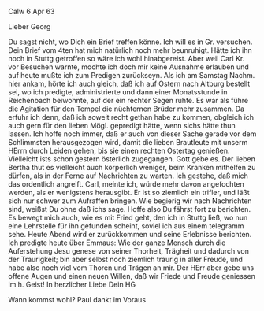  Calw 6 Apr 63

Lieber Georg

Du sagst nicht, wo Dich ein Brief treffen könne. Ich will es in Gr. versuchen. Dein Brief vom 4ten hat mich natürlich noch mehr beunruhigt. Hätte ich ihn noch in Stuttg getroffen so wäre ich wohl hinabgereist. Aber weil Carl Kr. vor Besuchen warnte, mochte ich doch mir keine Ausnahme erlauben und auf heute mußte ich zum Predigen zurückseyn. Als ich am Samstag Nachm. hier ankam, hörte ich auch gleich, daß ich auf Ostern nach Altburg bestellt sei, wo ich predigte, administrierte und dann einer Monatsstunde in Reichenbach beiwohnte, auf der ein rechter Segen ruhte. Es war als führe die Agitation für den Tempel die nüchternen Brüder mehr zusammen. Da erfuhr ich denn, daß ich soweit recht gethan habe zu kommen, obgleich ich auch gern für den lieben Mögl. gepredigt hätte, wenn sichs hätte thun lassen. Ich hoffe noch immer, daß er auch von dieser Sache gerade vor dem Schlimmsten herausgezogen wird, damit die lieben Brautleute mit unserm HErrn durch Leiden gehen, bis sie einen rechten Ostertag genießen. Vielleicht ists schon gestern österlich zugegangen. Gott gebe es. Der lieben Bertha thut es vielleicht auch körperlich weniger, beim Kranken mithelfen zu dürfen, als in der Ferne auf Nachrichten zu warten. Ich gestehe, daß mich das ordentlich angreift. Carl, meinte ich, würde mehr davon angefochten werden, als er wenigstens herausgibt. Er ist so ziemlich ein trifler, und läßt sich nur schwer zum Aufraffen bringen. Wie begierig wir nach Nachrichten sind, weißst Du ohne daß ichs sage. Hoffe also Du fährst fort zu berichten. 
Es bewegt mich auch, wie es mit Fried geht, den ich in Stuttg ließ, wo nun eine Lehrstelle für ihn gefunden scheint, soviel ich aus einem telegramm sehe. Heute Abend wird er zurückkommen und seine Erlebnisse berichten. Ich predigte heute über Emmaus: Wie der ganze Mensch durch die Auferstehung Jesu genese von seiner Thorheit, Trägheit und dadurch von der Traurigkeit; bin aber selbst noch ziemlich traurig in aller Freude, und habe also noch viel vom Thoren und Trägen an mir. Der HErr aber gebe uns offene Augen und einen neuen Willen, daß wir Friede und Freude geniessen im h. Geist! 
 In herzlicher Liebe
 Dein HG

Wann kommst wohl? Paul dankt im Voraus
